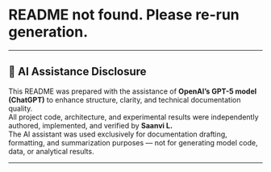 # README not found. Please re-run generation.

---

## 🤖 AI Assistance Disclosure

This README was prepared with the assistance of **OpenAI’s GPT-5 model (ChatGPT)** to enhance structure, clarity, and technical documentation quality.  
All project code, architecture, and experimental results were independently authored, implemented, and verified by **Saanvi L.**  
The AI assistant was used exclusively for documentation drafting, formatting, and summarization purposes — not for generating model code, data, or analytical results.

---
